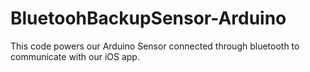 # BluetoohBackupSensor-Arduino
This code powers our Arduino Sensor connected through bluetooth to communicate with our iOS app.
